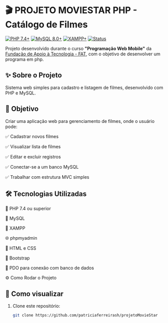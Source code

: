 # 🎬 PROJETO MOVIESTAR PHP - Catálogo de Filmes

[![PHP 7.4+](https://img.shields.io/badge/PHP-7.4%2B-007bff?style=for-the-badge&logo=php&logoColor=white)](https://www.php.net/releases/7_4_0.php)
[![MySQL 8.0+](https://img.shields.io/badge/MySQL-8.0%2B-orange?style=for-the-badge&logo=mysql&logoColor=white)](https://dev.mysql.com/)
[![XAMPP+](https://img.shields.io/badge/XAMPP-Required-red?style=for-the-badge&logo=apache&logoColor=white)](https://www.apachefriends.org/index.html)
[![Status](https://img.shields.io/badge/STATUS-EM%20DESENVOLVIMENTO-yellow?style=for-the-badge)](#)



Projeto desenvolvido durante o curso **"Programação Web Mobile"** da [Fundação de Apoio à Tecnologia - FAT](https://fundacaofat.org.br/), com o objetivo de desenvolver um programa em php.


## ✨ Sobre o Projeto

Sistema web simples para cadastro e listagem de filmes, desenvolvido com PHP e MySQL. 

## 🎯 Objetivo
Criar uma aplicação web para gerenciamento de filmes, onde o usuário pode:

✅ Cadastrar novos filmes 

✅ Visualizar lista de filmes

✅ Editar e excluir registros

✅ Conectar-se a um banco MySQL

✅ Trabalhar com estrutura MVC simples


## 🛠 Tecnologias Utilizadas
🐘 PHP 7.4 ou superior

🐬 MySQL

🎨 XAMPP

🌐 phpmyadmin

🔹 HTML e CSS

🎯 Bootstrap

🔀 PDO para conexão com banco de dados

⚙️ Como Rodar o Projeto

## 🚀 Como visualizar

1. Clone este repositório:
   ```bash
   git clone https://github.com/patriciaferreirash/projetoMovieStar





















